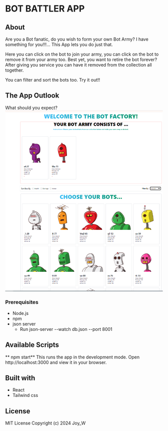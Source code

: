 # BOT BATTLER APP

## About
Are you a Bot fanatic, do you wish to form your own Bot Army? I have something for you!!!... This App lets you do just that.

Here you can click on the bot to join your army, you can click on the bot to remove it from your army too.
Best yet, you want to retire the bot forever? After giving you service you can have it removed from the collection all together. 

You can filter and sort the bots too. Try it out!!

## The App Outlook
What should you expect?
![App](./public/Bot%20Battler%20App.PNG)

### Prerequisites
- Node.js
- npm
- json server
    - Run json-server --watch db.json --port 8001

## Available Scripts
** npm start**
This runs the app in the development mode.
Open http://localhost:3000 and view it in your browser.

## Built with
- React
- Tailwind css

## License 
MIT License Copyright (c) 2024 Joy_W
